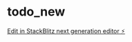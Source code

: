 # todo_new

[Edit in StackBlitz next generation editor ⚡️](https://stackblitz.com/~/github.com/Ronniechile/todo_new)